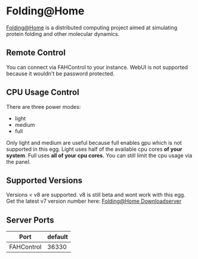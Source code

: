 # Folding@Home

[Folding@Home](https://foldingathome.org/) is a distributed computing project aimed at simulating protein folding and other molecular dynamics.

## Remote Control

You can connect via FAHControl to your instance. WebUI is not supported because it wouldn't be password protected.

## CPU Usage Control

There are three power modes:
- light
- medium
- full

Only light and medium are useful because full enables gpu which is not supported in this egg.
Light uses half of the available cpu cores **of your system**. Full uses **all of your cpu cores.** You can still limit the cpu usage via the panel.

## Supported Versions

Versions < v8 are supported. v8 is still beta and wont work with this egg. Get the latest v7 version number here: [Folding@Home Downloadserver](https://download.foldingathome.org/releases/public/release/fahclient/debian-stable-64bit/)

## Server Ports

| Port | default |
| ---- | ------- |
| FAHControl  | 36330    |
